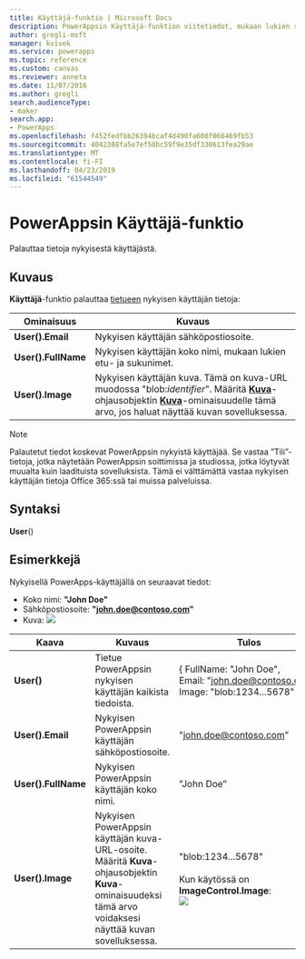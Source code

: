 ```yaml
---
title: Käyttäjä-funktio | Microsoft Docs
description: PowerAppsin Käyttäjä-funktion viitetiedot, mukaan lukien syntaksi
author: gregli-msft
manager: kvivek
ms.service: powerapps
ms.topic: reference
ms.custom: canvas
ms.reviewer: anneta
ms.date: 11/07/2016
ms.author: gregli
search.audienceType:
- maker
search.app:
- PowerApps
ms.openlocfilehash: f452fedfbb26394bcaf4d490fa608f066469fb53
ms.sourcegitcommit: 4042388fa5e7ef50bc59f9e35df330613fea29ae
ms.translationtype: MT
ms.contentlocale: fi-FI
ms.lasthandoff: 04/23/2019
ms.locfileid: "61544549"
---
```

# <a name="user-function-in-powerapps"></a>PowerAppsin Käyttäjä-funktio
Palauttaa tietoja nykyisestä käyttäjästä.

## <a name="description"></a>Kuvaus
**Käyttäjä**-funktio palauttaa [tietueen](../working-with-tables.md#records) nykyisen käyttäjän tietoja:

| Ominaisuus | Kuvaus |
| --- | --- |
| **User().Email** |Nykyisen käyttäjän sähköpostiosoite. |
| **User().FullName** |Nykyisen käyttäjän koko nimi, mukaan lukien etu- ja sukunimet. |
| **User().Image** |Nykyisen käyttäjän kuva. Tämä on kuva-URL muodossa "blob:*identifier*". Määritä **[Kuva](../controls/control-image.md)**-ohjausobjektin **[Kuva](../controls/properties-visual.md)**-ominaisuudelle tämä arvo, jos haluat näyttää kuvan sovelluksessa. |

> [!NOTE]
> Palautetut tiedot koskevat PowerAppsin nykyistä käyttäjää.  Se vastaa ”Tili”-tietoja, jotka näytetään PowerAppsin soittimissa ja studiossa, jotka löytyvät muualta kuin laadituista sovelluksista.  Tämä ei välttämättä vastaa nykyisen käyttäjän tietoja Office 365:ssä tai muissa palveluissa.

## <a name="syntax"></a>Syntaksi
**User**()

## <a name="examples"></a>Esimerkkejä
Nykyisellä PowerApps-käyttäjällä on seuraavat tiedot:

* Koko nimi: **"John Doe"**
* Sähköpostiosoite: **"john.doe@contoso.com"**
* Kuva: ![](media/function-user/john-doe-picture.png) 

|       Kaava       |                                                                    Kuvaus                                                                    |                                                 Tulos                                                  |
|---------------------|---------------------------------------------------------------------------------------------------------------------------------------------------|---------------------------------------------------------------------------------------------------------|
|     **User()**      |                                             Tietue PowerAppsin nykyisen käyttäjän kaikista tiedoista.                                             |    { FullName:&nbsp;"John Doe", Email:&nbsp;"john.doe@contoso.com", Image:&nbsp;"blob:1234...5678" }    |
|  **User().Email**   |                                                 Nykyisen PowerAppsin käyttäjän sähköpostiosoite.                                                  |                                         "john.doe@contoso.com"                                          |
| **User().FullName** |                                                   Nykyisen PowerAppsin käyttäjän koko nimi.                                                    |                                               ”John Doe”                                                |
|  **User().Image**   | Nykyisen PowerAppsin käyttäjän kuva-URL-osoite.  Määritä **Kuva**-ohjausobjektin **Kuva**-ominaisuudeksi tämä arvo voidaksesi näyttää kuvan sovelluksessa. | "blob:1234...5678"<br><br>Kun käytössä on **ImageControl.Image**:<br>![](media/function-user/john-doe-picture.png) |

